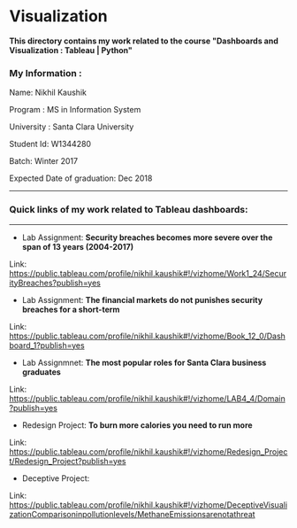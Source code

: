 # Visualization
**This directory contains my work related to the course "Dashboards and Visualization : Tableau | Python"**
 
### My Information : 

Name: Nikhil Kaushik

Program : MS in Information System

University : Santa Clara University

Student Id: W1344280

Batch: Winter 2017

Expected Date of graduation: Dec 2018

***
### Quick links of my work related to Tableau dashboards:
***

* Lab Assignment: **Security breaches becomes more severe over the span of 13 years (2004-2017)**

Link: https://public.tableau.com/profile/nikhil.kaushik#!/vizhome/Work1_24/SecurityBreaches?publish=yes

* Lab Assignment: **The financial markets do not punishes security breaches for a short-term**

Link: https://public.tableau.com/profile/nikhil.kaushik#!/vizhome/Book_12_0/Dashboard_1?publish=yes

* Lab Assignmnet: **The most popular roles for Santa Clara business graduates**

Link: https://public.tableau.com/profile/nikhil.kaushik#!/vizhome/LAB4_4/Domain?publish=yes

* Redesign Project: **To burn more calories you need to run more**

Link: https://public.tableau.com/profile/nikhil.kaushik#!/vizhome/Redesign_Project/Redesign_Project?publish=yes

* Deceptive Project: 

Link: https://public.tableau.com/profile/nikhil.kaushik#!/vizhome/DeceptiveVisualizationComparisoninpollutionlevels/MethaneEmissionsarenotathreat
